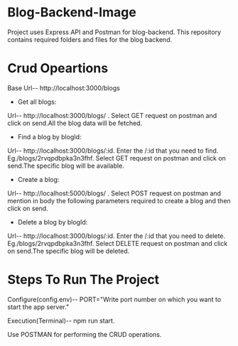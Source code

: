 # Blog-Backend-Image
Project uses Express API and Postman for blog-backend. This repository contains required folders and files for the blog backend.

# Crud Opeartions

Base Url-- http://localhost:3000/blogs

- Get all blogs:

Url-- http://localhost:3000/blogs/ . Select GET request on postman and click on send.All the blog data will be fetched.

- Find a blog by blogId:

Url-- http://localhost:3000/blogs/:id. Enter the /:id that you need to find. Eg./blogs/2rvqpdbpka3n3fhf. Select GET request on postman and click on send.The specific blog will be available.

- Create a blog:

Url-- http://localhost:5000/blogs/ . Select POST request on postman and mention in body the following parameters required to create a blog and then click on send.

- Delete a blog by blogId:

Url-- http://localhost:3000/blogs/:id. Enter the /:id that you need to delete. Eg./blogs/2rvqpdbpka3n3fhf. Select DELETE request on postman and click on send.The specific blog will be deleted.

# Steps To Run The Project

Configure(config.env)-- PORT="Write port number on which you want to start the app server."

Execution(Terminal)-- npm run start.

Use POSTMAN for performing the CRUD operations.
